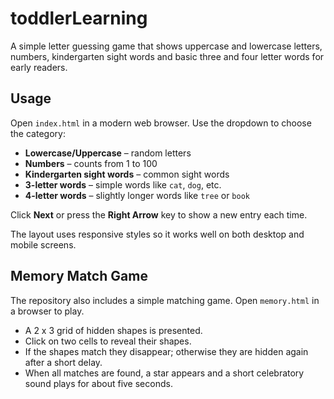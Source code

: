 # toddlerLearning
A simple letter guessing game that shows uppercase and lowercase letters, numbers, kindergarten sight words and basic three and four letter words for early readers.

## Usage

Open `index.html` in a modern web browser. Use the dropdown to choose the category:

- **Lowercase/Uppercase** – random letters
- **Numbers** – counts from 1 to 100
- **Kindergarten sight words** – common sight words
- **3-letter words** – simple words like `cat`, `dog`, etc.
- **4-letter words** – slightly longer words like `tree` or `book`

Click **Next** or press the **Right Arrow** key to show a new entry each time.

The layout uses responsive styles so it works well on both desktop and mobile screens.

## Memory Match Game

The repository also includes a simple matching game. Open `memory.html` in a browser to play.

- A 2 x 3 grid of hidden shapes is presented.
- Click on two cells to reveal their shapes.
- If the shapes match they disappear; otherwise they are hidden again after a short delay.
- When all matches are found, a star appears and a short celebratory sound plays for about five seconds.


